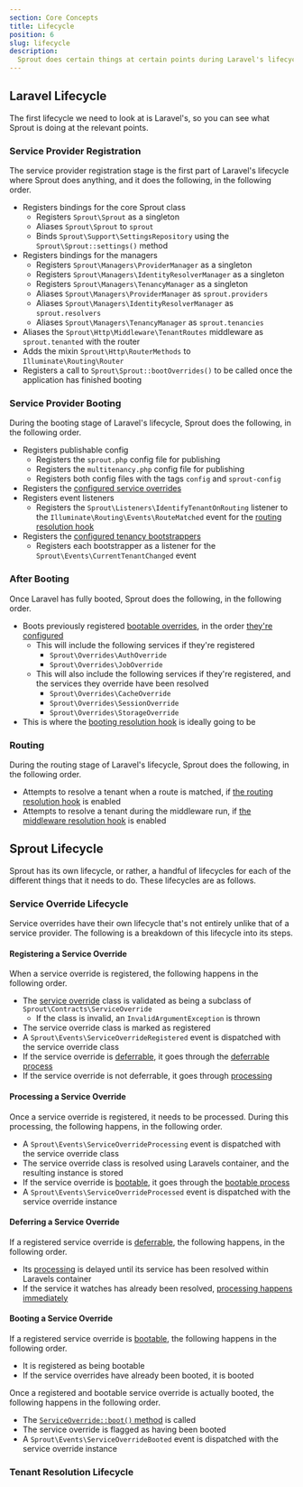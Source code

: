 ```yaml
---
section: Core Concepts
title: Lifecycle
position: 6
slug: lifecycle
description:
  Sprout does certain things at certain points during Laravel's lifecycle, but it also has its own lifecycle and functionality that allows you to work with it.
---
```


## Laravel Lifecycle

The first lifecycle we need to look at is Laravel's, so you can see what Sprout is doing at the relevant points.

### Service Provider Registration

The service provider registration stage is the first part of Laravel's lifecycle where Sprout does anything,
and it does the following, in the following order.

- Registers bindings for the core Sprout class
    - Registers `Sprout\Sprout` as a singleton
    - Aliases `Sprout\Sprout` to `sprout`
    - Binds `Sprout\Support\SettingsRepository` using the `Sprout\Sprout::settings()` method
- Registers bindings for the managers
    - Registers `Sprout\Managers\ProviderManager` as a singleton
    - Registers `Sprout\Managers\IdentityResolverManager` as a singleton
    - Registers `Sprout\Managers\TenancyManager` as a singleton
    - Aliases `Sprout\Managers\ProviderManager` as `sprout.providers`
    - Aliases `Sprout\Managers\IdentityResolverManager` as `sprout.resolvers`
    - Aliases `Sprout\Managers\TenancyManager` as `sprout.tenancies`
- Aliases the `Sprout\Http\Middleware\TenantRoutes` middleware as `sprout.tenanted` with the router
- Adds the mixin `Sprout\Http\RouterMethods` to `Illuminate\Routing\Router`
- Registers a call to `Sprout\Sprout::bootOverrides()` to be called once the application has finished booting

### Service Provider Booting

During the booting stage of Laravel's lifecycle, Sprout does the following, in the following order.

- Registers publishable config
    - Registers the `sprout.php` config file for publishing
    - Registers the `multitenancy.php` config file for publishing
    - Registers both config files with the tags `config` and `sprout-config`
- Registers the [configured service overrides](configuration#services)
- Registers event listeners
    - Registers the `Sprout\Listeners\IdentifyTenantOnRouting` listener to the `Illuminate\Routing\Events\RouteMatched`
      event for the [routing resolution hook](resolution-hooks#the-routing-hook)
- Registers the [configured tenancy bootstrappers](configuration#bootstrappers)
    - Registers each bootstrapper as a listener for the `Sprout\Events\CurrentTenantChanged` event

### After Booting

Once Laravel has fully booted, Sprout does the following, in the following order.

- Boots previously registered [bootable overrides](service-overrides#bootable-service-overrides), in the
  order [they're configured](configuration#services)
    - This will include the following services if they're registered
        - `Sprout\Overrides\AuthOverride`
        - `Sprout\Overrides\JobOverride`
    - This will also include the following services if they're registered, and the services they override have been
      resolved
        - `Sprout\Overrides\CacheOverride`
        - `Sprout\Overrides\SessionOverride`
        - `Sprout\Overrides\StorageOverride`
- This is where the [booting resolution hook](resolution-hooks#the-booting-hook) is ideally going to be

### Routing

During the routing stage of Laravel's lifecycle, Sprout does the following, in the following order.

- Attempts to resolve a tenant when a route is matched,
  if [the routing resolution hook](resolution-hooks#the-routing-hook) is enabled
- Attempts to resolve a tenant during the middleware run,
  if [the middleware resolution hook](resolution-hooks#the-middleware-hook) is enabled

## Sprout Lifecycle

Sprout has its own lifecycle, or rather, a handful of lifecycles for each of the different things that it needs to do.
These lifecycles are as follows.

### Service Override Lifecycle

Service overrides have their own lifecycle that's not entirely unlike that of a service provider.
The following is a breakdown of this lifecycle into its steps.

#### Registering a Service Override

When a service override is registered, the following happens in the following order.

- The [service override](service-overrides) class is validated as being a subclass of `Sprout\Contracts\ServiceOverride`
    - If the class is invalid, an `InvalidArgumentException` is thrown
- The service override class is marked as registered
- A `Sprout\Events\ServiceOverrideRegistered` event is dispatched with the service override class
- If the service override is [deferrable](service-overrides#deferrable-service-overrides), it goes through
  the [deferrable process](#deferring-a-service-override)
- If the service override is not deferrable, it goes through
  [processing](#processing-a-service-override)

#### Processing a Service Override

Once a service override is registered, it needs to be processed.
During this processing, the following happens, in the following order.

- A `Sprout\Events\ServiceOverrideProcessing` event is dispatched with the service override class
- The service override class is resolved using Laravels container, and the resulting instance is stored
- If the service override is [bootable](service-overrides#bootable-service-overrides), it goes through
  the [bootable process](#booting-a-service-override)
- A `Sprout\Events\ServiceOverrideProcessed` event is dispatched with the service override instance

#### Deferring a Service Override

If a registered service override is [deferrable](service-overrides#deferrable-service-overrides),
the following happens, in the following order.

- Its [processing](#processing-a-service-override) is delayed until its service has been resolved within Laravels
  container
- If the service it watches has already been resolved, [processing happens immediately](#processing-a-service-override)

#### Booting a Service Override

If a registered service override is [bootable](service-overrides#bootable-service-overrides),
the following happens in the following order.

- It is registered as being bootable
- If the service overrides have already been booted, it is booted

Once a registered and bootable service override is actually booted, the following happens in the following order.

- The [`ServiceOverride::boot()` method](service-overrides#bootable-service-overrides) is called
- The service override is flagged as having been booted
- A `Sprout\Events\ServiceOverrideBooted` event is dispatched with the service override instance

### Tenant Resolution Lifecycle
